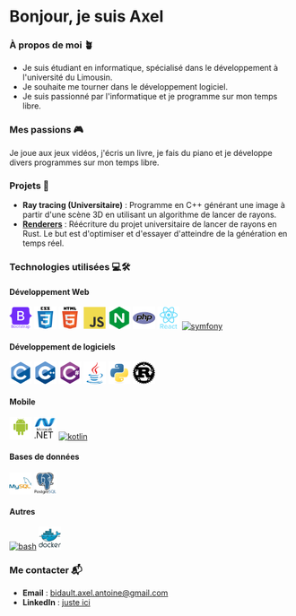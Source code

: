 # Bonjour, je suis Axel

### À propos de moi 🪴
- Je suis étudiant en informatique, spécialisé dans le développement à l'université du Limousin.
- Je souhaite me tourner dans le développement logiciel.
- Je suis passionné par l'informatique et je programme sur mon temps libre.

### Mes passions 🎮
Je joue aux jeux vidéos, j'écris un livre, je fais du piano et je développe divers programmes sur mon temps libre.

### Projets 🚀
- **Ray tracing (Universitaire)** : Programme en C++ générant une image à partir d'une scène 3D en utilisant un algorithme de lancer de rayons.
- [**Renderers**](https://github.com/SomeoneNamedAxel/Renderers) : Réécriture du projet universitaire de lancer de rayons en Rust. Le but est d'optimiser et d'essayer d'atteindre de la génération en temps réel.

### Technologies utilisées 💻🛠️

#### Développement Web
[<img src="https://raw.githubusercontent.com/devicons/devicon/master/icons/bootstrap/bootstrap-plain-wordmark.svg" alt="bootstrap" width="40" height="40"/>](https://getbootstrap.com) [<img src="https://raw.githubusercontent.com/devicons/devicon/master/icons/css3/css3-original-wordmark.svg" alt="css3" width="40" height="40"/>](https://www.w3schools.com/css/) [<img src="https://raw.githubusercontent.com/devicons/devicon/master/icons/html5/html5-original-wordmark.svg" alt="html5" width="40" height="40"/>](https://www.w3.org/html/) [<img src="https://raw.githubusercontent.com/devicons/devicon/master/icons/javascript/javascript-original.svg" alt="javascript" width="40" height="40"/>](https://developer.mozilla.org/en-US/docs/Web/JavaScript) [<img src="https://raw.githubusercontent.com/devicons/devicon/master/icons/nginx/nginx-original.svg" alt="nginx" width="40" height="40"/>](https://www.nginx.com) [<img src="https://raw.githubusercontent.com/devicons/devicon/master/icons/php/php-original.svg" alt="php" width="40" height="40"/>](https://www.php.net) [<img src="https://raw.githubusercontent.com/devicons/devicon/master/icons/react/react-original-wordmark.svg" alt="react" width="40" height="40"/>](https://reactjs.org/) [<img src="https://symfony.com/logos/symfony_black_03.svg" alt="symfony" width="40" height="40"/>](https://symfony.com)

#### Développement de logiciels
[<img src="https://raw.githubusercontent.com/devicons/devicon/master/icons/c/c-original.svg" alt="c" width="40" height="40"/>](https://www.cprogramming.com/) [<img src="https://raw.githubusercontent.com/devicons/devicon/master/icons/cplusplus/cplusplus-original.svg" alt="cplusplus" width="40" height="40"/>](https://www.w3schools.com/cpp/) [<img src="https://raw.githubusercontent.com/devicons/devicon/master/icons/csharp/csharp-original.svg" alt="csharp" width="40" height="40"/>](https://www.w3schools.com/cs/) [<img src="https://raw.githubusercontent.com/devicons/devicon/master/icons/java/java-original.svg" alt="java" width="40" height="40"/>](https://www.java.com) [<img src="https://raw.githubusercontent.com/devicons/devicon/master/icons/python/python-original.svg" alt="python" width="40" height="40"/>](https://www.python.org) [<img src="https://raw.githubusercontent.com/devicons/devicon/master/icons/rust/rust-plain.svg" alt="rust" width="40" height="40"/>](https://www.rust-lang.org)

#### Mobile
[<img src="https://raw.githubusercontent.com/devicons/devicon/master/icons/android/android-original-wordmark.svg" alt="android" width="40" height="40"/>](https://developer.android.com) [<img src="https://raw.githubusercontent.com/devicons/devicon/master/icons/dot-net/dot-net-original-wordmark.svg" alt="dotnet" width="40" height="40"/>](https://dotnet.microsoft.com/) [<img src="https://www.vectorlogo.zone/logos/kotlinlang/kotlinlang-icon.svg" alt="kotlin" width="40" height="40"/>](https://kotlinlang.org)

#### Bases de données
[<img src="https://raw.githubusercontent.com/devicons/devicon/master/icons/mysql/mysql-original-wordmark.svg" alt="mysql" width="40" height="40"/>](https://www.mysql.com/) [<img src="https://raw.githubusercontent.com/devicons/devicon/master/icons/postgresql/postgresql-original-wordmark.svg" alt="postgresql" width="40" height="40"/>](https://www.postgresql.org)

#### Autres
[<img src="https://www.vectorlogo.zone/logos/gnu_bash/gnu_bash-icon.svg" alt="bash" width="40" height="40"/>](https://www.gnu.org/software/bash/) [<img src="https://raw.githubusercontent.com/devicons/devicon/master/icons/docker/docker-original-wordmark.svg" alt="docker" width="40" height="40"/>](https://www.docker.com/)

### Me contacter 📬
- **Email** : bidault.axel.antoine@gmail.com
- **LinkedIn** : [juste ici](https://www.linkedin.com/in/axel-bidault-7089ba25b)
